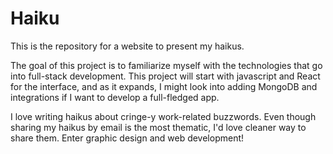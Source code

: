 # Haiku

This is the repository for a website to present my haikus.

The goal of this project is to familiarize myself with the technologies that go
into full-stack development. This project will start with javascript and React
for the interface, and as it expands, I might look into adding MongoDB and
integrations if I want to develop a full-fledged app.

I love writing haikus about cringe-y work-related buzzwords. Even though sharing
my haikus by email is the most thematic, I'd love cleaner way to share them.
Enter graphic design and web development!
